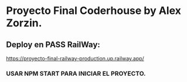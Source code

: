 # Proyecto Final Coderhouse by Alex Zorzin. 

## Deploy en PASS RailWay:
https://proyecto-final-railway-production.up.railway.app/

### USAR NPM START PARA INICIAR EL PROYECTO.
